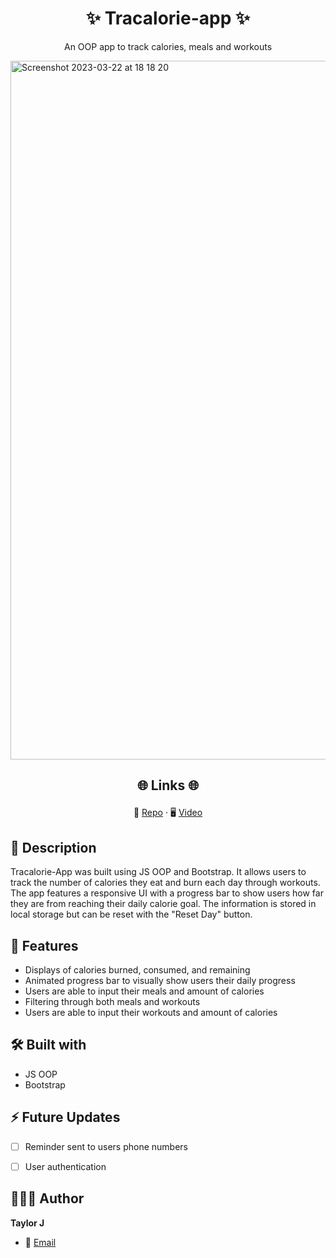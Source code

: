 # <h1 align="center">✨ Tracalorie-app ✨</h1>
<p align="center">An OOP app to track calories, meals and workouts</p>
<img width="1118" alt="Screenshot 2023-03-22 at 18 18 20" src="https://user-images.githubusercontent.com/72883059/226970055-4307a0fa-975b-4fb0-8209-ef9f05afb0e1.png">


## <p align="center">🌐 Links 🌐</p>
<p align="center">
  <b></b>
  📁 <a href="https://github.com/TaylorDJones11/Tracalorie-app">Repo</a>  ·
   🖥️ <a href="#">Video</a> 
</p>

## 📝 Description 
Tracalorie-App was built using JS OOP and Bootstrap. It allows users to track the number of calories they eat and burn each day through workouts. The app features a responsive UI with a progress bar to show users how far they are from reaching their daily calorie goal. The information is stored in local storage but can be reset with the "Reset Day" button.

## 🚀 Features 
 - Displays of calories burned, consumed, and remaining
 - Animated progress bar to visually show users their daily progress
 - Users are able to input their meals and amount of calories
 - Filtering through both meals and workouts
 - Users are able to input their workouts and amount of calories

## 🛠️ Built with 
- JS OOP
- Bootstrap

## ⚡️ Future Updates 
- [ ] Reminder sent to users phone numbers
- [ ] User authentication


## 👩🏽‍💻 Author 
 **Taylor J**
 - 🏮 [Email](mailto:taylordjone@gmail.com?subject=Hi%20from%20<repo-email> "Hi!")
